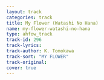 ```yaml
---
layout: track
categories: track
title: My Flower (Watashi No Hana)
name: my-flower-watashi-no-hana
type: ahfow_track
track-id: 296
track-lyrics: 
track-author: K. Tomokawa
track-sort: "MY FLOWER"
track-original: 
cover: true
---
```

